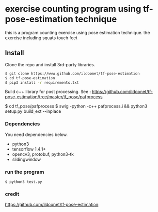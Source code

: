 # exercise counting program using tf-pose-estimation technique 
this is a program counting exercise using pose estimation technique. the exercise including squats touch feet

## Install
Clone the repo and install 3rd-party libraries.

```bash
$ git clone https://www.github.com/ildoonet/tf-pose-estimation
$ cd tf-pose-estimation
$ pip3 install -r requirements.txt
```

Build c++ library for post processing. See : https://github.com/ildoonet/tf-pose-estimation/tree/master/tf_pose/pafprocess

$ cd tf_pose/pafprocess
$ swig -python -c++ pafprocess.i && python3 setup.py build_ext --inplace
### Dependencies

You need dependencies below.

- python3
- tensorflow 1.4.1+
- opencv3, protobuf, python3-tk
- slidingwindow

### run the program
```
$ python3 test.py
```

### credit 
https://github.com/ildoonet/tf-pose-estimation
